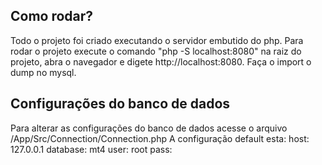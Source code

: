 ## Como rodar?

Todo o projeto foi criado executando o servidor embutido do php.
Para rodar o projeto execute o comando "php -S localhost:8080" na raiz do projeto, abra o navegador e digete http://localhost:8080.
Faça o import o dump no mysql.

## Configurações do banco de dados

Para alterar as configurações do banco de dados acesse o arquivo /App/Src/Connection/Connection.php
A configuração default esta:
host: 127.0.0.1
database: mt4
user: root
pass:
